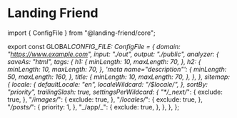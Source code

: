 # Landing Friend

import { ConfigFile } from "@landing-friend/core";

export const GLOBAL*CONFIG_FILE: ConfigFile = {
domain: "https://www.example.com",
input: "./out",
output: "./public",
analyzer: {
saveAs: "html",
tags: {
h1: {
minLength: 10,
maxLength: 70,
},
h2: {
minLength: 10,
maxLength: 70,
},
'meta name="description"': {
minLength: 50,
maxLength: 160,
},
title: {
minLength: 10,
maxLength: 70,
},
},
},
sitemap: {
locale: {
defaultLocale: "en",
localeWildcard: "/$locale/",
},
sortBy: "priority",
trailingSlash: true,
settingsPerWildcard: {
"\*/\_next/*": {
exclude: true,
},
"_/images/_": {
exclude: true,
},
"_/locales/_": {
exclude: true,
},
"_/posts/_": {
priority: 1,
},
"\_/app/\_": {
exclude: true,
},
},
},
};
